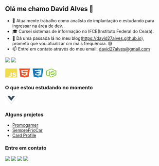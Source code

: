 ## Olá me chamo David Alves 👋
- 🔭 Atualmente trabalho como analista de implantação e estudando para ingressar na área de dev.
- 🎓 Cursei sistemas de informação no IFCE(Instituto Federal do Ceará).
- 📝 Dá uma passada lá no meu blog(https://david27alves.github.io), prometo que vou atualizar cm mais frequência. 😅
- 📫 Entre em contato através do meu email: david27alves@gmail.com

<div style="display: block; margin-right: auto; margin-left: auto;">
  <a href="https://github.com/david27alves"></a>
  <img height="180em" src="https://github-readme-stats.vercel.app/api/top-langs/?username=david27alves&layout=compact&langs_count=7&theme=dracula"/>
  <img height="180em" src="https://github-readme-stats.vercel.app/api?username=david27alves&show_icons=true&theme=dracula&include_all_commits=true&count_private=true"/>
</div><br>
<div style="display: inline_block">
  <img align="center" alt="Ane-Js" height="30" width="40" src="https://raw.githubusercontent.com/devicons/devicon/master/icons/javascript/javascript-plain.svg">
  <img align="center" alt="Ane-HTML" height="30" width="40" src="https://raw.githubusercontent.com/devicons/devicon/master/icons/html5/html5-original.svg">
  <img align="center" alt="Ane-CSS" height="30" width="40" src="https://raw.githubusercontent.com/devicons/devicon/master/icons/css3/css3-original.svg">
  <img align="center" alt="Ane-Js" height="30" width="40" src="https://raw.githubusercontent.com/devicons/devicon/master/icons/nodejs/nodejs-plain.svg">
</div>

### O que estou estudando no momento
 
<div> 
   <img align="center" alt="Ane-Js" height="30" width="40" src="https://raw.githubusercontent.com/devicons/devicon/master/icons/vuejs/vuejs-plain.svg">  
</div>

### Alguns projetos
  
  <ul>
    <li><a href="https://promogamer.com.br/">Promogamer</a></li>
    <li><a href="https://semprefriocar.com.br">SempreFrioCar</a></li>
    <li><a href="https://codepen.io/david27alves/pen/vYWdRNq">Card Profile</a></li>
  </ul>

### Entre em contato

<div>
  <a href="https://www.linkedin.com/in/david-alves-79483345/" target="_blank"><img src="https://img.shields.io/badge/-LinkedIn-%230077B5?style=for-the-badge&logo=linkedin&logoColor=white" target="_blank"></a>   
  <a href="https://instagram.com/david27alves" target="_blank"><img src="https://img.shields.io/badge/-Instagram-%23E4405F?style=for-the-badge&logo=instagram&logoColor=white" target="_blank"></a>
  <a href="https://www.facebook.com/david27alves/" target="_blank"><img src="https://img.shields.io/badge/Facebook-1877F2?style=for-the-badge&logo=facebook&logoColor=white" target="_blank"></a>
  <a href = "mailto:contato@seu-usuário-aqui"><img src="https://img.shields.io/badge/Gmail-D14836?style=for-the-badge&logo=gmail&logoColor=white" target="_blank"></a>
  
</div>
